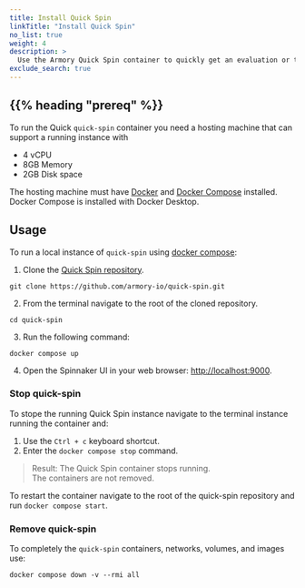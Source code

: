 ```yaml
---
title: Install Quick Spin 
linkTitle: "Install Quick Spin"
no_list: true
weight: 4
description: >
  Use the Armory Quick Spin container to quickly get an evaluation or testing instance of Spinnaker up and running.
exclude_search: true
---
```


## {{% heading "prereq" %}}


To run the Quick `quick-spin` container you need a hosting machine that can support a running instance with 
  - 4 vCPU
  - 8GB Memory
  - 2GB Disk space

The hosting machine must have [Docker](https://docs.docker.com/get-docker/) and [Docker Compose](https://docs.docker.com/compose/install/) installed. Docker Compose is installed with Docker Desktop.

## Usage

To run a local instance of `quick-spin` using [docker compose](https://docs.docker.com/compose/):

1. Clone the [Quick Spin repository](https://github.com/armory-io/quick-spin).
   
```shell
git clone https://github.com/armory-io/quick-spin.git
```
2. From the terminal navigate to the root of the cloned repository.
   
```shell
cd quick-spin
```
3. Run the following command:
   
```shell
docker compose up
```

4. Open the Spinnaker UI in your web browser: [http://localhost:9000](http://localhost:9000).

### Stop quick-spin

To stope the running Quick Spin instance navigate to the terminal instance running the container and:

1. Use the `Ctrl + c` keyboard shortcut.
2. Enter the  `docker compose stop` command.

> Result: The Quick Spin container stops running.  
> The containers are not removed.

To restart the container navigate to the root of the quick-spin repository and  run `docker compose start`.

### Remove quick-spin

To completely the `quick-spin` containers, networks, volumes, and images use:

```shell
docker compose down -v --rmi all
```